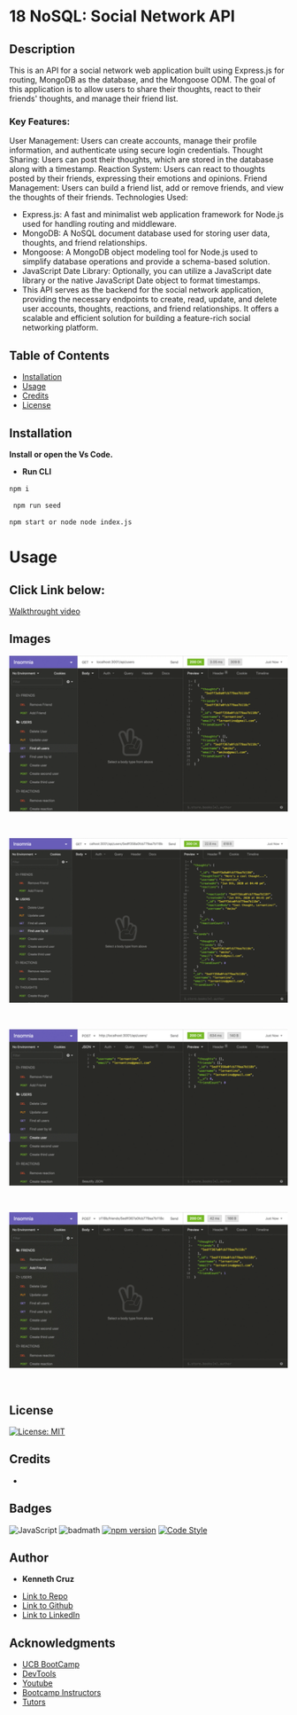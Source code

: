 # 18 NoSQL: Social Network API

## Description 

This is an API for a social network web application built using Express.js for routing, MongoDB as the database, and the Mongoose ODM. The goal of this application is to allow users to share their thoughts, react to their friends' thoughts, and manage their friend list.

### Key Features:

User Management: Users can create accounts, manage their profile information, and authenticate using secure login credentials.
Thought Sharing: Users can post their thoughts, which are stored in the database along with a timestamp.
Reaction System: Users can react to thoughts posted by their friends, expressing their emotions and opinions.
Friend Management: Users can build a friend list, add or remove friends, and view the thoughts of their friends.
Technologies Used:

- Express.js: A fast and minimalist web application framework for Node.js used for handling routing and middleware.
- MongoDB: A NoSQL document database used for storing user data, thoughts, and friend relationships.
- Mongoose: A MongoDB object modeling tool for Node.js used to simplify database operations and provide a schema-based solution.
- JavaScript Date Library: Optionally, you can utilize a JavaScript date library or the native JavaScript Date object to format timestamps.
- This API serves as the backend for the social network application, providing the necessary endpoints to create, read, update, and delete user accounts, thoughts, reactions, and friend relationships. It offers a scalable and efficient solution for building a feature-rich social networking platform.

## Table of Contents 



* [Installation](#installation)
* [Usage](#usage)
* [Credits](#credits)
* [License](#license)


## Installation

**Install or open the Vs Code.**

*  **Run CLI**

```CLI
npm i
```

```CLI
 npm run seed 
 ```

 ```CLI
 npm start or node node index.js
 ```  


# Usage 

## Click Link below:

[Walkthrought video]()

## Images


 ![Image](./Assets/userThought.gif) 

<br/>

![Image](./Assets/byId.gif)

<br/>

![Image](./Assets/postDelete.gif)

<br/>

![Image](./Assets/remove.gif)

<br/>



## License
[![License: MIT](https://img.shields.io/badge/License-MIT-yellow.svg)](https://opensource.org/licenses/MIT)



## Credits
 - 


## Badges
![JavaScript](https://img.shields.io/badge/JavaScript-ES6-yellow)
![badmath](https://img.shields.io/github/languages/top/nielsenjared/badmath)
[![npm version](https://img.shields.io/npm/v/console.table.svg)](https://www.npmjs.com/package/console.table)
[![Code Style](https://img.shields.io/badge/code%20style-standard-brightgreen.svg)](https://standardjs.com)



## **Author**

* **Kenneth Cruz** 
- [Link to Repo](https://github.com/Cruzkenneth504/mongodb-back-end)
- [Link to Github](https://github.com/cruzkenneth504)
- [Link to LinkedIn](linkedin.com/in/cruzkenneth504)

## **Acknowledgments**

* [UCB BootCamp](https://bootcamp.berkeley.edu/)
* [DevTools](https://dev.to/)
* [Youtube](https://www.youtube.com/)
* [Bootcamp Instructors](https://bootcamp.berkeley.edu/)
* [Tutors]( https://tinyurl.com/BootCampTutorTeam)
 






